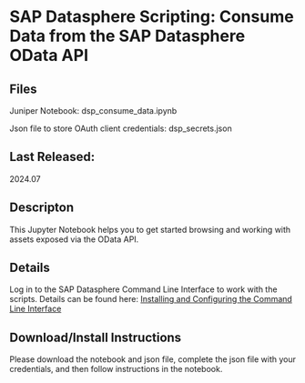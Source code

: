 # SAP Datasphere Scripting: Consume Data from the SAP Datasphere OData API

## Files
Juniper Notebook: dsp_consume_data.ipynb

Json file to store OAuth client credentials: dsp_secrets.json


## Last Released:
2024.07


## Descripton
This Jupyter Notebook helps you to get started browsing and working with assets exposed via the OData API.


## Details
Log in to the SAP Datasphere Command Line Interface to work with the scripts. Details can be found here:
[Installing and Configuring the Command Line Interface](https://help.sap.com/docs/SAP_DATASPHERE/d0ecd6f297ac40249072a44df0549c1a/12d2b51987034daf822511ed1a229a6c.html)

## Download/Install Instructions
Please download the notebook and json file, complete the json file with your credentials, and then follow instructions in the notebook.